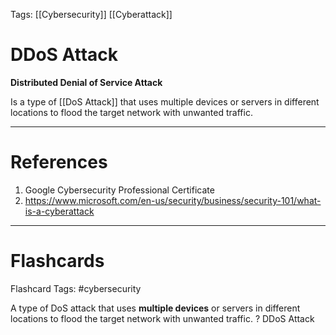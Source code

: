 Tags: [[Cybersecurity]] [[Cyberattack]]

# DDoS Attack

**Distributed Denial of Service Attack**

Is a type of [[DoS Attack]] that uses multiple devices or servers in different locations to flood the target network with unwanted traffic.

---

# References

1. Google Cybersecurity Professional Certificate
2. https://www.microsoft.com/en-us/security/business/security-101/what-is-a-cyberattack

---

# Flashcards

Flashcard Tags: #cybersecurity 

A type of DoS attack that uses **multiple devices** or servers in different locations to flood the target network with unwanted traffic.
?
DDoS Attack